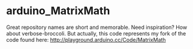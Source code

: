 # arduino_MatrixMath
Great repository names are short and memorable. Need inspiration? How about verbose-broccoli. But actually, this code represents my fork of the code found here: http://playground.arduino.cc/Code/MatrixMath
